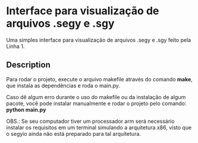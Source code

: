 # Interface para visualização de arquivos .segy e .sgy

Uma simples interface para visualização de arquivos .segy e .sgy feito pela Linha 1.

## Description

Para rodar o projeto, execute o arquivo makefile através do comando **make**, que instala as dependências e roda o main.py.

Caso dê algum erro durante o uso do makefile ou da instalação de algum pacote, você pode instalar manualmente e rodar o projeto pelo comando:
**python main.py**

OBS.: Se seu computador tiver um processador arm será necessário instalar os requisitos em um terminal simulando a arquitetura x86, visto que o segyio ainda não está preparado para tal arquitetura.
